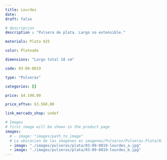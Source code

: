 ```yaml
---
title: Lourdes
date: 
draft: false

# descripcion
description : "Pulsera de plata. Largo no extensible."

materials: Plata 925

color: Plateado

dimensions: "Largo total 18 cm"

code: 03-09-0819

type: "Pulseras"

categories: []

price: $4.190,00

price_eftvo: $3.560,00

link_mercado_shop: undef

# Images
# first image will be shown in the product page
images:
  # - image: "images/path_to_image"
  # La ubicacion de las imagenes es imagenes/Pulseras/Pulseras.Plata/03-09-0819-lourdes
  - image: "./images/pulseras/plata/03-09-0819-lourdes_a.jpg"
  - image: "./images/pulseras/plata/03-09-0819-lourdes_b.jpg"
---
```

